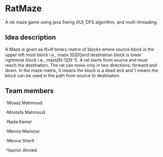 # RatMaze

A rat maze game using java Swing GUI, DFS algorithm, and multi-threading.

## Idea description

A Maze is given as 𝑁×𝑁 binary matrix of blocks where source block is the upper left most block 
i.e., maze [0][0]and destination block is lower rightmost block i.e., maze[N-1][N-1]. 
A rat starts from source and must reach the destination.
The rat can move only in two directions: forward and down. 
In the maze matrix, 0 means the block is a dead end and 1 means the block can be used in the path from source to destination.

## Team members

-Moaaz Mahmoud

-Mostafa Mahmoud

-Nada Kamel

-Menna Mansour

-Menna Sherif

-Yasmin Ahmed
